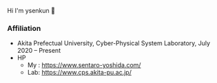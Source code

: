 Hi I'm ysenkun 👋
### Affiliation
* Akita Prefectual University, Cyber-Physical System Laboratory, July 2020 – Present
* HP
  - My : https://www.sentaro-yoshida.com/
  - Lab: https://www.cps.akita-pu.ac.jp/

<!--
**ysenkun/ysenkun** is a ✨ _special_ ✨ repository because its `README.md` (this file) appears on your GitHub profile.

Here are some ideas to get you started:

- 🔭 I’m currently working on ...
- 🌱 I’m currently learning ...
- 👯 I’m looking to collaborate on ...
- 🤔 I’m looking for help with ...
- 💬 Ask me about ...
- 📫 How to reach me: ...
- 😄 Pronouns: ...
- ⚡ Fun fact: ...
-->
